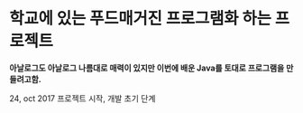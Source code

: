 # 학교에 있는 푸드매거진 프로그램화 하는 프로젝트

**아날로그도 아날로그 나름대로 매력이 있지만 이번에 배운 Java를 토대로 프로그램을 만들려고함.**

24, oct 2017 프로젝트 시작, 개발 초기 단계
